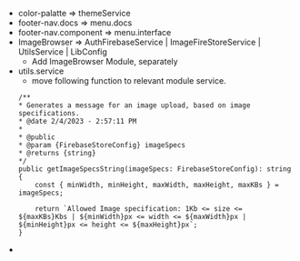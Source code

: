 - color-palatte => themeService
- footer-nav.docs => menu.docs
- footer-nav.component => menu.interface
- ImageBrowser => AuthFirebaseService | ImageFireStoreService | UtilsService | LibConfig
    - Add ImageBrowser Module, separately
- utils.service
    - move following function to relevant module service.
    ```
    /**
    * Generates a message for an image upload, based on image specifications.
    * @date 2/4/2023 - 2:57:11 PM
    *
    * @public
    * @param {FirebaseStoreConfig} imageSpecs
    * @returns {string}
    */
    public getImageSpecsString(imageSpecs: FirebaseStoreConfig): string {
        const { minWidth, minHeight, maxWidth, maxHeight, maxKBs } = imageSpecs;

        return `Allowed Image specification: 1Kb <= size <= ${maxKBs}Kbs | ${minWidth}px <= width <= ${maxWidth}px | ${minHeight}px <= height <= ${maxHeight}px`;
    }

    ```
-
